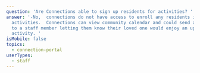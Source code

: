 ```yaml
---
question: 'Are Connections able to sign up residents for activities? '
answer: '-No,  connections do not have access to enroll any residents in
  activities.  Connections can view community calendar and could send a message
  to a staff member letting them know their loved one would enjoy an upcoming
  activity. '
isMobile: false
topics:
  - connection-portal
userTypes:
  - staff
---
```

